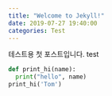 ```yaml
---
title: "Welcome to Jekyll!"
date: 2019-07-27 19:40:00
categories: Test
---
```

테스트용 첫 포스트입니다.
test
```python
def print_hi(name):
  print("hello", name)
print_hi('Tom')
```
